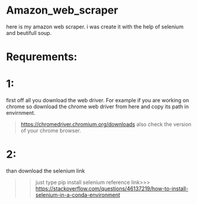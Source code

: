 # Amazon_web_scraper
here is my amazon web scraper. i was create it with the help of selenium and beutifull soup.
# Requrements:
# 1:
first off all you download the web driver. For example if you are working on chrome so download the chrome web driver from here and copy its path in envirnment.
> https://chromedriver.chromium.org/downloads also check the version of your chrome browser.
# 2:
than download the selenium link
>>just type pip install selenium reference link>>> https://stackoverflow.com/questions/46137219/how-to-install-selenium-in-a-conda-environment
